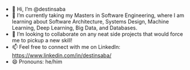 - 👋 Hi, I’m @destinsaba
- 🌱 I’m currently taking my Masters in Software Engineering, where I am learning about Software Architecture, Systems Design, Machine Learning, Deep Learning, Big Data, and Databases.
- 💞️ I’m looking to collaborate on any neat side projects that would force me to pickup a new skill!
- 📫 Feel free to connect with me on LinkedIn: https://www.linkedin.com/in/destinsaba/
- 😄 Pronouns: he/him

<!---
destinsaba/destinsaba is a ✨ special ✨ repository because its `README.md` (this file) appears on your GitHub profile.
You can click the Preview link to take a look at your changes.
--->
